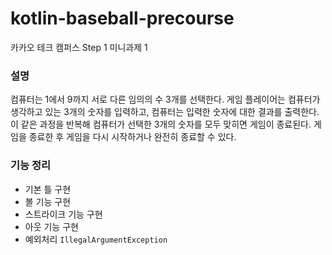 # kotlin-baseball-precourse
카카오 테크 캠퍼스 Step 1 미니과제 1
### 설명
컴퓨터는 1에서 9까지 서로 다른 임의의 수 3개를 선택한다. 
게임 플레이어는 컴퓨터가 생각하고 있는 3개의 숫자를 입력하고, 컴퓨터는 입력한 숫자에 대한 결과를 출력한다.
이 같은 과정을 반복해 컴퓨터가 선택한 3개의 숫자를 모두 맞히면 게임이 종료된다.
게임을 종료한 후 게임을 다시 시작하거나 완전히 종료할 수 있다.

### 기능 정리
- 기본 틀 구현
- 볼 기능 구현
- 스트라이크 기능 구현
- 아웃 기능 구현
- 예외처리 `IllegalArgumentException`



